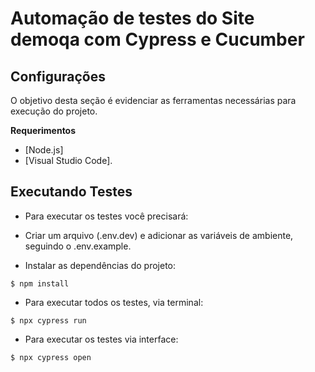 # Automação de testes do Site **demoqa** com Cypress e Cucumber

## Configurações
O objetivo desta seção é evidenciar as ferramentas necessárias para execução do projeto.

**Requerimentos**
- [Node.js]
- [Visual Studio Code].

## Executando Testes
- Para executar os testes você precisará:

- Criar um arquivo (.env.dev) e adicionar as variáveis de ambiente, seguindo o .env.example.

- Instalar as dependências do projeto:
```
$ npm install
```

- Para executar todos os testes, via terminal:
```
$ npx cypress run
```

- Para executar os testes via interface:
```
$ npx cypress open
```
